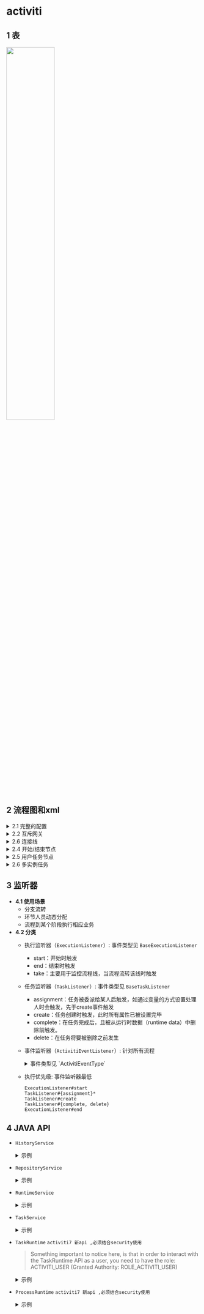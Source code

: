 # activiti


## 1 表

<img src="../../../_static/img/activiti.png" height="50%" width="50%">

## 2 流程图和xml

<details>
  <summary> 2.1 完整的配置</summary>

  <img src="../../../_static/img/activiti-example1.png">

  ```xml
  <bpmn:definitions id="Definitions_0296ghe" xmlns:xsi="http://www.w3.org/2001/XMLSchema-instance" xmlns:bpmn="http://www.omg.org/spec/BPMN/20100524/MODEL" xmlns:bpmndi="http://www.omg.org/spec/BPMN/20100524/DI" xmlns:dc="http://www.omg.org/spec/DD/20100524/DC" xmlns:di="http://www.omg.org/spec/DD/20100524/DI" xmlns:activiti="http://activiti.org/bpmn" targetNamespace="http://bpmn.io/schema/bpmn" exporter="bpmn-js (https://demo.bpmn.io)" exporterVersion="7.3.0"> 
   <bpmn:process id="demo" isExecutable="true" name="测试流程"> 

    <bpmn:startEvent id="Event_3fsimfm" name="开始">  
     <bpmn:outgoing>Flow_3u62ed5</bpmn:outgoing>  
    </bpmn:startEvent>  
      
    <bpmn:userTask id="Activity_1o3uk8t" name="方案初审" activiti:assignee="admin" activiti:candidateUsers="sclead_admin,bj_admin"> 
      <bpmn:extensionElements>  
        <activiti:executionListener delegateExpression= "${multiInstancesExecutionListener}" event= "end"/>
      </bpmn:extensionElements> 
      
      <bpmn:incoming>Flow_3u62ed5</bpmn:incoming> 
      <bpmn:incoming>Flow_0408jms</bpmn:incoming> 
      <bpmn:outgoing>Flow_3c69mof</bpmn:outgoing> 
    </bpmn:userTask>  
      
    <bpmn:userTask id="Activity_0gu2b6l" name="核心成员审核" activiti:assignee="${user}"> 
      <bpmn:multiInstanceLoopCharacteristics activiti:collection="userList" activiti:elementVariable="user">  
        <bpmn:loopCardinality xsi:type="bpmn:tFormalExpression">${num}</bpmn:loopCardinality> 
        <bpmn:completionCondition xsi:type="bpmn:tFormalExpression">${nrOfCompletedInstances/nrOfInstances == 1}
        </bpmn:completionCondition> 
      </bpmn:multiInstanceLoopCharacteristics>  
      <bpmn:extensionElements>  
       <activiti:executionListener  delegateExpression= "${multiInstancesExecutionListener}" event= "start" />  
       <activiti:taskListener  delegateExpression= "${multiInstancesTaskListener}" event= "complete" /> 
      </bpmn:extensionElements> 

      <bpmn:incoming>Flow_03r2oq3</bpmn:incoming> 
      <bpmn:outgoing>Flow_2s9uult</bpmn:outgoing> 
    </bpmn:userTask>  

    <bpmn:endEvent id="Event_33qnlot" name="结束">  
      <bpmn:incoming>Flow_09ni4mm</bpmn:incoming> 
      <bpmn:incoming>Flow_1n6sooe</bpmn:incoming> 
    </bpmn:endEvent>  
      
    <bpmn:exclusiveGateway id="Gateway_36gtmcn" name="是否通过">  
      <bpmn:incoming>Flow_3c69mof</bpmn:incoming> 
      <bpmn:outgoing>Flow_09ni4mm</bpmn:outgoing> 
      <bpmn:outgoing>Flow_03r2oq3</bpmn:outgoing> 
    </bpmn:exclusiveGateway>  
      
    <bpmn:exclusiveGateway id="Gateway_16v387o" name="是否通过">  
      <bpmn:incoming>Flow_2s9uult</bpmn:incoming> 
      <bpmn:outgoing>Flow_0408jms</bpmn:outgoing> 
      <bpmn:outgoing>Flow_1n6sooe</bpmn:outgoing> 
    </bpmn:exclusiveGateway>  
      
    <bpmn:sequenceFlow id="Flow_3u62ed5" sourceRef="Event_3fsimfm" targetRef="Activity_1o3uk8t" />  

    <bpmn:sequenceFlow id="Flow_3c69mof" sourceRef="Activity_1o3uk8t" targetRef="Gateway_36gtmcn" />  

    <bpmn:sequenceFlow id="Flow_09ni4mm" sourceRef="Gateway_36gtmcn" targetRef="Event_33qnlot" name="审批不通过">  
      <bpmn:conditionExpression xsi:type="bpmn:tFormalExpression">${pass==0}</bpmn:conditionExpression> 
    </bpmn:sequenceFlow>  

    <bpmn:sequenceFlow id="Flow_03r2oq3" sourceRef="Gateway_36gtmcn" targetRef="Activity_0gu2b6l" name="审批通过">  
      <bpmn:conditionExpression xsi:type="bpmn:tFormalExpression">${pass==1}</bpmn:conditionExpression> 
    </bpmn:sequenceFlow>  

    <bpmn:sequenceFlow id="Flow_2s9uult" sourceRef="Activity_0gu2b6l" targetRef="Gateway_16v387o" />

    <bpmn:sequenceFlow id="Flow_0408jms" sourceRef="Gateway_16v387o" targetRef="Activity_1o3uk8t" name="不通过"> 
      <bpmn:conditionExpression xsi:type="bpmn:tFormalExpression">${result=="N"}</bpmn:conditionExpression>
    </bpmn:sequenceFlow>  
      
    <bpmn:sequenceFlow id="Flow_1n6sooe" sourceRef="Gateway_16v387o" targetRef="Event_33qnlot" name="通过">
      <bpmn:conditionExpression xsi:type="bpmn:tFormalExpression">${result=="Y"}</bpmn:conditionExpression>
    </bpmn:sequenceFlow>  

   </bpmn:process>  

   <bpmndi:BPMNDiagram id="BPMNDiagram_1">节点位置信息</bpmndi:BPMNDiagram> 
  </bpmn:definitions>
  ```

</details>

<details>
  <summary> 2.2 互斥网关</summary>

  <center class="half">
    <img src="../../../_static/img/activiti-example4.png" width="50%" height="50%"> 
  </center>

  ```xml
  <bpmn:definitions id="Definitions_0296ghe" xmlns:xsi="http://www.w3.org/2001/XMLSchema-instance" xmlns:bpmn="http://www.omg.org/spec/BPMN/20100524/MODEL" xmlns:bpmndi="http://www.omg.org/spec/BPMN/20100524/DI" xmlns:dc="http://www.omg.org/spec/DD/20100524/DC" xmlns:di="http://www.omg.org/spec/DD/20100524/DI" xmlns:activiti="http://activiti.org/bpmn" targetNamespace="http://bpmn.io/schema/bpmn" exporter="bpmn-js (https://demo.bpmn.io)" exporterVersion="7.3.0"> 
   <bpmn:process id="demo" isExecutable="true" name="测试流程">   
      
    <bpmn:exclusiveGateway id="Gateway_36gtmcn" name="是否通过">  
      <bpmn:incoming>Flow_3c69mof</bpmn:incoming> 
      <bpmn:outgoing>Flow_09ni4mm</bpmn:outgoing> 
      <bpmn:outgoing>Flow_03r2oq3</bpmn:outgoing> 
    </bpmn:exclusiveGateway>    

   </bpmn:process>  
  </bpmn:definitions>
  ```

</details>

<details>
  <summary> 2.6 连接线</summary>

  <center class="half">
    <img src="../../../_static/img/activiti-example6.png" width="50%" height="50%"> 
  </center>

  ```xml
  <bpmn:definitions id="Definitions_0296ghe" xmlns:xsi="http://www.w3.org/2001/XMLSchema-instance" xmlns:bpmn="http://www.omg.org/spec/BPMN/20100524/MODEL" xmlns:bpmndi="http://www.omg.org/spec/BPMN/20100524/DI" xmlns:dc="http://www.omg.org/spec/DD/20100524/DC" xmlns:di="http://www.omg.org/spec/DD/20100524/DI" xmlns:activiti="http://activiti.org/bpmn" targetNamespace="http://bpmn.io/schema/bpmn" exporter="bpmn-js (https://demo.bpmn.io)" exporterVersion="7.3.0"> 
   <bpmn:process id="demo" isExecutable="true" name="测试流程"> 

    <bpmn:sequenceFlow id="Flow_09ni4mm" sourceRef="Gateway_36gtmcn" targetRef="Event_33qnlot" name="审批不通过">  
      <bpmn:conditionExpression xsi:type="bpmn:tFormalExpression">${pass==0}</bpmn:conditionExpression> 
    </bpmn:sequenceFlow>  

    <bpmn:sequenceFlow id="Flow_03r2oq3" sourceRef="Gateway_36gtmcn" targetRef="Activity_0gu2b6l" name="审批通过">  
      <bpmn:conditionExpression xsi:type="bpmn:tFormalExpression">${pass==1}</bpmn:conditionExpression> 
    </bpmn:sequenceFlow>  

    <bpmn:sequenceFlow id="Flow_0408jms" sourceRef="Gateway_16v387o" targetRef="Activity_1o3uk8t" name="不通过"> 
      <bpmn:conditionExpression xsi:type="bpmn:tFormalExpression">${result=="N"}</bpmn:conditionExpression>
    </bpmn:sequenceFlow>  
      
    <bpmn:sequenceFlow id="Flow_1n6sooe" sourceRef="Gateway_16v387o" targetRef="Event_33qnlot" name="通过">
      <bpmn:conditionExpression xsi:type="bpmn:tFormalExpression">${result=="Y"}</bpmn:conditionExpression>
    </bpmn:sequenceFlow>  

   </bpmn:process>  
  </bpmn:definitions>
  ```

</details>

<details>
  <summary> 2.4 开始/结束节点</summary>

  <center class="half">
    <img src="../../../_static/img/activiti-example2.1.png" width="50%" height="50%"><img src="../../../_static/img/activiti-example2.2.png" width="50%" height="50%"> 
  </center>

  ```xml
  <bpmn:definitions id="Definitions_0296ghe" xmlns:xsi="http://www.w3.org/2001/XMLSchema-instance" xmlns:bpmn="http://www.omg.org/spec/BPMN/20100524/MODEL" xmlns:bpmndi="http://www.omg.org/spec/BPMN/20100524/DI" xmlns:dc="http://www.omg.org/spec/DD/20100524/DC" xmlns:di="http://www.omg.org/spec/DD/20100524/DI" xmlns:activiti="http://activiti.org/bpmn" targetNamespace="http://bpmn.io/schema/bpmn" exporter="bpmn-js (https://demo.bpmn.io)" exporterVersion="7.3.0"> 
   <bpmn:process id="demo" isExecutable="true" name="测试流程"> 

    <bpmn:startEvent id="Event_3fsimfm" name="开始">  
     <bpmn:outgoing>Flow_3u62ed5</bpmn:outgoing>  
    </bpmn:startEvent>  
  
   </bpmn:process>  
  </bpmn:definitions>
  ```

</details>

<details>
  <summary> 2.5 用户任务节点</summary>

  <center class="half">
    <img src="../../../_static/img/activiti-example3.1.png" width="50%" height="50%"><img src="../../../_static/img/activiti-example3.2.png" width="50%" height="50%"> 
  </center>

  ```xml
  <bpmn:definitions id="Definitions_0296ghe" xmlns:xsi="http://www.w3.org/2001/XMLSchema-instance" xmlns:bpmn="http://www.omg.org/spec/BPMN/20100524/MODEL" xmlns:bpmndi="http://www.omg.org/spec/BPMN/20100524/DI" xmlns:dc="http://www.omg.org/spec/DD/20100524/DC" xmlns:di="http://www.omg.org/spec/DD/20100524/DI" xmlns:activiti="http://activiti.org/bpmn" targetNamespace="http://bpmn.io/schema/bpmn" exporter="bpmn-js (https://demo.bpmn.io)" exporterVersion="7.3.0"> 
   <bpmn:process id="demo" isExecutable="true" name="测试流程"> 
      
    <bpmn:userTask id="Activity_1o3uk8t" name="方案初审" activiti:assignee="admin" activiti:candidateUsers="sclead_admin,bj_admin"> 
      <bpmn:extensionElements>  
        <activiti:executionListener delegateExpression= "${multiInstancesExecutionListener}" event= "end"/>
      </bpmn:extensionElements> 
      
      <bpmn:incoming>Flow_3u62ed5</bpmn:incoming> 
      <bpmn:incoming>Flow_0408jms</bpmn:incoming> 
      <bpmn:outgoing>Flow_3c69mof</bpmn:outgoing> 
    </bpmn:userTask>  
     
   </bpmn:process>  
  </bpmn:definitions>
  ```

</details>

<details>
  <summary> 2.6 多实例任务</summary>

  <center class="half">
    <img src="../../../_static/img/activiti-example5.1.png" width="50%" height="50%"><img src="../../../_static/img/activiti-example5.2.png" width="50%" height="50%"> 
  </center>

  ```xml
  <bpmn:definitions id="Definitions_0296ghe" xmlns:xsi="http://www.w3.org/2001/XMLSchema-instance" xmlns:bpmn="http://www.omg.org/spec/BPMN/20100524/MODEL" xmlns:bpmndi="http://www.omg.org/spec/BPMN/20100524/DI" xmlns:dc="http://www.omg.org/spec/DD/20100524/DC" xmlns:di="http://www.omg.org/spec/DD/20100524/DI" xmlns:activiti="http://activiti.org/bpmn" targetNamespace="http://bpmn.io/schema/bpmn" exporter="bpmn-js (https://demo.bpmn.io)" exporterVersion="7.3.0"> 
   <bpmn:process id="demo" isExecutable="true" name="测试流程"> 
      
    <bpmn:userTask id="Activity_0gu2b6l" name="核心成员审核" activiti:assignee="${user}"> 
      <bpmn:multiInstanceLoopCharacteristics activiti:collection="userList" activiti:elementVariable="user">  
        <bpmn:loopCardinality xsi:type="bpmn:tFormalExpression">${num}</bpmn:loopCardinality> 
        <bpmn:completionCondition xsi:type="bpmn:tFormalExpression">${nrOfCompletedInstances/nrOfInstances == 1}
        </bpmn:completionCondition> 
      </bpmn:multiInstanceLoopCharacteristics>  
      <bpmn:extensionElements>  
       <activiti:executionListener  delegateExpression= "${multiInstancesExecutionListener}" event= "start" />  
       <activiti:taskListener  delegateExpression= "${multiInstancesTaskListener}" event= "complete" /> 
      </bpmn:extensionElements> 

      <bpmn:incoming>Flow_03r2oq3</bpmn:incoming> 
      <bpmn:outgoing>Flow_2s9uult</bpmn:outgoing> 
    </bpmn:userTask>  

   </bpmn:process>  
  </bpmn:definitions>
  ```

</details>

## 3 监听器

- **4.1 使用场景**
    * 分支流转
    * 环节人员动态分配
    * 流程到某个阶段执行相应业务
- **4.2 分类**
    * 执行监听器（`ExecutionListener`）: 事件类型见 `BaseExecutionListener`
        + start：开始时触发
        + end：结束时触发
        + take：主要用于监控流程线，当流程流转该线时触发
    * 任务监听器（`TaskListener`）: 事件类型见 `BaseTaskListener`
        + assignment：任务被委派给某人后触发，如通过变量的方式设置处理人时会触发，先于create事件触发
        + create：任务创建时触发，此时所有属性已被设置完毕
        + complete：在任务完成后，且被从运行时数据（runtime data）中删除前触发。
        + delete：在任务将要被删除之前发生
    * 事件监听器（`ActivitiEventListener`）: 针对所有流程
      <details>
        <summary>事件类型见 `ActivitiEventType`</summary>
        <img src="../../../_static/img/activiti7.png" width="50%" height="50%">
      </details>
    * 执行优先级: 事件监听器最低

        ```
        ExecutionListener#start
        TaskListener#{assignment}*
        TaskListener#create
        TaskListener#{complete, delete}
        ExecutionListener#end
        ```

## 4 JAVA API

- `HistoryService`
  <details>
    <summary>示例</summary>

    ```java
    //act_hi_taskinst
    List<HistoricTaskInstance> historicTaskInstances1 = historyService.createHistoricTaskInstanceQuery()
            .processDefinitionKey("demo")
            .taskAssignee("assignee")
            .taskNameLike("%审批%")
            .finished()
            .orderByHistoricTaskInstanceEndTime()
            .listPage(0, 10);
    //act_hi_procinst
    List<HistoricProcessInstance> historicProcessInstances = historyService.createHistoricProcessInstanceQuery()
            .processDefinitionId("demo")
            .processInstanceBusinessKey("businessKey")
            .list();
    //act_hi_actinst
    List<HistoricActivityInstance> historicActivityInstances = historyService.createHistoricActivityInstanceQuery()
            .activityId("activityId")
            .list();
    ```
  </details>

- `RepositoryService`
  <details>
    <summary>示例</summary>

    ```java
    //act_re_deployment
    repositoryService.createDeploymentQuery().list();

    //act_re_procdef
    repositoryService.createProcessDefinitionQuery().list();
    ```
  </details>

- `RuntimeService`
  <details>
    <summary>示例</summary>

    ```java
    //启动流程实例
    runtimeService.startProcessInstanceByKey("实例名","流程key");
    //中断
    runtimeService.suspendProcessInstanceById("实例id");
    //激活
    runtimeService.activateProcessInstanceById("实例id");
    //删除
    runtimeService.deleteProcessInstance("实例id","原因");
    //查询
    runtimeService.createProcessInstanceQuery().list();
    ```
  </details>

- `TaskService`
  <details>
    <summary>示例</summary>

    ```java
    //添加审批意见
    taskService.addComment(taskId, processInstanceId, comment);
    //完成任务同时设置变量
    taskService.complete(taskId,variableMap);
    //拾取任务
    taskService.claim(taskId,"候选人名");
    //归还任务(候选人为null即可)
    taskService.setAssignee(taskId,null);
    //交办任务
    taskService.setAssignee(taskId,"候选人名");
    //查询
    taskService.createTaskQuery().list();
    ```
  </details>

- `TaskRuntime` `activiti7 新api ,必须结合security使用`

    >Something important to notice here, is that in order to interact with the TaskRuntime API as a user, you need to have the role: ACTIVITI_USER (Granted Authority: ROLE_ACTIVITI_USER) 
    
    <details>
      <summary>示例</summary>

      ```java
      //查询任务
      securityUtil.logInAs(userName);
      Page<Task> tasks = taskRuntime.tasks(Pageable.of(0,100));
      List<Task> list=tasks.getContent();
          securityUtil.logInAs("wukong");
      //拾取任务
      if(task.getAssignee() == null){
          taskRuntime.claim(TaskPayloadBuilder.claim()
          .withTaskId(task.getId())
          .build());
      }
      //完成任务
      taskRuntime.complete(TaskPayloadBuilder.complete()
        .withTaskId(task.getId())
        .withVariable("pass", pass) //设置变量
        .build());
      ```
    </details>
    
- `ProcessRuntime` `activiti7 新api ,必须结合security使用`
  <details>
    <summary>示例</summary>

    ```java
    //启动流程实例
    processRuntime.start(ProcessPayloadBuilder.start()
      .withProcessDefinitionKey(processDefinitionKey) //流程key
      .withName(title)  //实例名字
      .withVariables(innerMap)  //初始流程变量
      .withBusinessKey(businessKey) //业务id
      .build());
    //删除流程实例
    processRuntime.delete(ProcessPayloadBuilder.delete()
      .withProcessInstanceId(instanceID)  //实例id
      .withReason(reason) //原因
      .build());
    ```
  </details>






